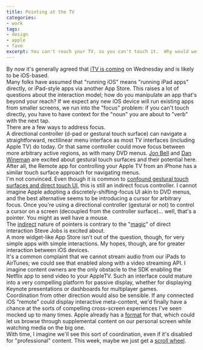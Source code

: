 ```yaml
---
title: Pointing at the TV
categories:
- work
tags:
- design
- apple
- fave
excerpt: You can't reach your TV, so you can't touch it.  Why would we expect touch-oriented UI to work?
---
```


By now it's generally agreed that [iTV is coming][1] on Wednesday and is likely to be iOS-based.  
Many folks have assumed that "running iOS" means "running iPad apps" directly, or iPad-style apps via another App Store.  This raises a lot of questions about the interaction model; how do you manipulate an app that's beyond your reach?  If we expect any new iOS device will run existing apps from smaller screens, we run into the "focus" problem: if you can't touch directly, you have to have context for the "noun" you are about to "verb" with the next tap.  
There are a few ways to address focus.  
A directional controller (d-pad or gestural touch surface) can navigate a straightforward, rectilinear menu interface as most TV interfaces (including Apple TV) do today.  Or that same controller could move focus between more arbitrary active regions, as with many DVD menus.  [Jon Bell][2] and [Dan Wineman][3] are excited about gestural touch surfaces and their potential here.  After all, the Remote app for controlling your Apple TV from an iPhone has a similar touch surface approach for navigating menus.  
I'm not convinced.  Even though it is common to [confound gestural touch surfaces and direct touch UI][4], this is still an indirect focus controller.  I cannot imagine Apple adopting a discretely-shifting-focus UI akin to DVD menus, and the best alternative seems to be introducing a cursor for arbitrary focus.  Once you're using a directional controller (gestural or not) to control a cursor on a screen (decoupled from the controller surface)… well, that's a pointer.  You might as well have a mouse.  
The [indirect][5] nature of pointers is contrary to the "[magic][6]" of direct interaction Steve Jobs is excited about.  
A more widget-like App Store isn't out of the question, though, for very simple apps with simple interactions.  My hopes, though, are for greater interaction between iOS devices.  
It's a common complaint that we cannot stream audio from our iPads to AirTunes; we could see that enabled along with a video streaming API.  I imagine content owners are the only obstacle to the SDK enabling the Netflix app to send video to your AppleTV.  Such an interface could mature into a very compelling platform for passive display, whether for displaying Keynote presentations or dashboards for multiplayer games.  
Coordination from other direction would also be sensible.  If any connected iOS "remote" could display interactive meta-content, we'd finally have a chance at the sorts of compelling cross-screen experiences I've seen mocked up to many times.  Apple already has a [format][7] for that, which could let us browse through supplemental content on our personal screen while watching media on the big one.  
With time, I imagine we'll see this sort of coordination, even if it's disabled for "professional" content.  This week, maybe we just get a [scroll wheel][8].

   [1]: http://kevinrose.com/blogg/2010/8/21/why-apples-itv-will-change-everything.html
   [2]: http://designdare.com/
   [3]: http://venomousporridge.com/post/1014900307/itv-speculation
   [4]: http://www.goinvo.com/the-end-of-the-mouse/
   [5]: http://www.monticello.org/reports/interests/polygraph.html
   [6]: http://daringfireball.net/linked/2010/06/21/duncan-wilcox
   [7]: http://www.apple.com/itunes/lp-and-extras/
   [8]: http://www.therussiansusedapencil.com/post/1006628084/controlling-apple-tv

